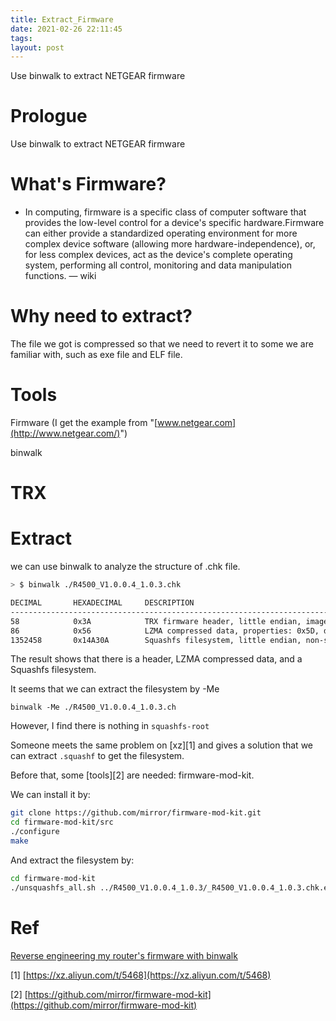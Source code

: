 ```yaml
---
title: Extract_Firmware
date: 2021-02-26 22:11:45
tags:
layout: post
---
```


Use binwalk to extract NETGEAR firmware
<!--more-->

# Prologue

Use binwalk to extract NETGEAR firmware

# What's Firmware?

- In computing, firmware is a specific class of computer software that provides the low-level control for a device's specific hardware.Firmware can either provide a standardized operating environment for more complex device software (allowing more hardware-independence), or, for less complex devices, act as the device's complete operating system, performing all control, monitoring and data manipulation functions. — wiki

# Why need to extract?

The file we got is compressed so that we need to revert it to some we are familiar with, such as exe file and ELF file.

# Tools

Firmware (I get the example from "[www.netgear.com](http://www.netgear.com/)") 

binwalk

# TRX

# Extract

we can use binwalk to analyze the structure of .chk file.

```bash
> $ binwalk ./R4500_V1.0.0.4_1.0.3.chk

DECIMAL       HEXADECIMAL     DESCRIPTION
--------------------------------------------------------------------------------
58            0x3A            TRX firmware header, little endian, image size: 8609792 bytes, CRC32: 0x484C8BD7, flags: 0x0, version: 1, header size: 28 bytes, loader offset: 0x1C, linux kernel offset: 0x14A2D0, rootfs offset: 0x0
86            0x56            LZMA compressed data, properties: 0x5D, dictionary size: 65536 bytes, uncompressed size: 3874949 bytes
1352458       0x14A30A        Squashfs filesystem, little endian, non-standard signature, version 3.0, size: 7253493 bytes, 853 inodes, blocksize: 65536 bytes, created: 2012-05-03 06:00:38
```

The result shows that there is a header, LZMA compressed data, and a Squashfs filesystem.

It seems that we can extract the filesystem by -Me

`binwalk -Me ./R4500_V1.0.0.4_1.0.3.ch`

However, I find there is nothing in `squashfs-root`

Someone meets the same problem on [xz][1] and gives a solution that we can extract `.squashf` to get the filesystem.

Before that, some [tools][2] are needed: firmware-mod-kit.

We can install it by:

```bash
git clone https://github.com/mirror/firmware-mod-kit.git
cd firmware-mod-kit/src
./configure
make
```

And extract the filesystem by:

```bash
cd firmware-mod-kit
./unsquashfs_all.sh ../R4500_V1.0.0.4_1.0.3/_R4500_V1.0.0.4_1.0.3.chk.extracted/14A30A.squashfs
```

# Ref

[Reverse engineering my router's firmware with binwalk](https://embeddedbits.org/reverse-engineering-router-firmware-with-binwalk/)

[1] [https://xz.aliyun.com/t/5468](https://xz.aliyun.com/t/5468)

[2] [https://github.com/mirror/firmware-mod-kit](https://github.com/mirror/firmware-mod-kit)